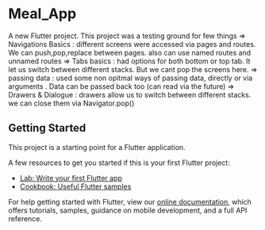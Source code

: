 # Meal_App

A new Flutter project.
This project was a testing ground for few things
=> Navigations Basics : different screens were accessed via pages and routes. We can push,pop,replace between pages. also can use named routes and unnamed routes
=> Tabs basics : had options for both bottom or top tab. It let us switch between different stacks. But we cant pop the screens here.
=> passing data : used some non opitmal ways of passing data, directly or via arguments . Data can be passed back too (can read via the future)
=> Drawers & Dialogue : drawers allow us to switch between different stacks. we can close them via Navigator.pop()


## Getting Started

This project is a starting point for a Flutter application.

A few resources to get you started if this is your first Flutter project:

- [Lab: Write your first Flutter app](https://flutter.dev/docs/get-started/codelab)
- [Cookbook: Useful Flutter samples](https://flutter.dev/docs/cookbook)

For help getting started with Flutter, view our
[online documentation](https://flutter.dev/docs), which offers tutorials,
samples, guidance on mobile development, and a full API reference.
